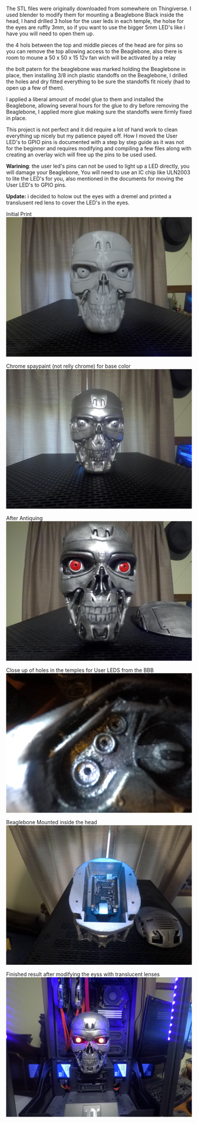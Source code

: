 The STL files were originally downloaded from somewhere on Thingiverse. I used blender to modify them for
mounting a Beaglebone Black inside the head, I hand drilled 3 holse for the user leds in each temple,
the holse for the eyes are ruffly 3mm, so if you want to use the bigger 5mm LED's like i have you will
need to open them up.

the 4 hols between the top and middle pieces of the head are for pins so you can remove the top allowing access
to the Beaglebone, also there is room to moune a 50 x 50 x 15 12v fan wich will be activated by a relay

the bolt patern for the beaglebone was marked holding the Beaglebone in place, then installing 3/8 inch plastic
standoffs on the Beaglebone, I drilled the holes and dry fitted everything to be sure the standoffs fit nicely
(had to open up a few of them).

I applied a liberal amount of model glue to them and installed the Beaglebone, allowing several hours for the
glue to dry before removing the Beaglebone, I applied more glue making sure the standoffs were firmly fixed in
place.

This project is not perfect and it did require a lot of hand work to clean everything up nicely but my patience
payed off. How I moved the User LED's to GPIO pins is documented with a step by step guide as it was not for
the beginner and requires modifying and compiling a few files along with creating an overlay wich will free up
the pins to be used used. 

<b>Warining</b>: the user led's pins can not be used to light up a LED directly, you will damage your Beaglebone, You
will need to use an IC chip like ULN2003 to lite the LED's for you, also mentioned in the documents for moving
the User LED's to GPIO pins.

<b>Update:</b> i decided to holow out the eyes with a dremel and printed a translusent red lens to cover the LED's in the eyes.

Initial Print
![T800](images/GOPR0341.JPG)

Chrome spaypaint (not relly chrome) for base color
![T800](images/GOPR0349.JPG)

After Antiquing
![T800](images/GOPR0355.JPG)

Close up of holes in the temples for User LEDS from the BBB
![T800](images/GOPR0356.JPG)

Beaglebone Mounted inside the head
![T800](images/GOPR0358.JPG)

Finished result after modifying the eyss with translucent lenses
![T800](images/GOPR0368.JPG)
